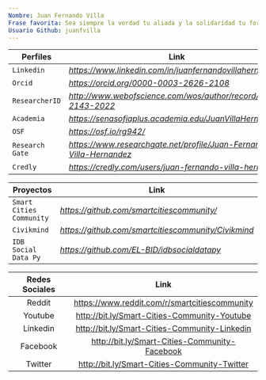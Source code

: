 ```yaml
---
Nombre: Juan Fernando Villa
Frase favorita: Sea siempre la verdad tu aliada y la solidaridad tu forma de vida para no vivir en la deshonra de fines egoistas y el prejuicio. 
Usuario Github: juanfvilla 
---
```


| **Perfiles** | **Link** |
| --- | --- |
| `Linkedin` | *https://www.linkedin.com/in/juanfernandovillahernandez/* |
| `Orcid` | *https://orcid.org/0000-0003-2626-2108* |
| `ResearcherID` | *http://www.webofscience.com/wos/author/record/HDO-2143-2022* |
| `Academia` | *https://senasofiaplus.academia.edu/JuanVillaHernández* |
| `OSF` | *https://osf.io/rg942/* |
| `Research Gate` | *https://www.researchgate.net/profile/Juan-Fernando-Villa-Hernandez* |
| `Credly` | *https://credly.com/users/juan-fernando-villa-hernandez* |


| **Proyectos** | **Link** |
| --- | --- |
| `Smart Cities Community` | *https://github.com/smartcitiescommunity/* |
| `Civikmind` | *https://github.com/smartcitiescommunity/Civikmind* |
| `IDB Social Data Py` | *https://github.com/EL-BID/idbsocialdatapy* |


| **Redes Sociales** | **Link** |
| :-------------: | :-------------: |
| Reddit | https://www.reddit.com/r/smartcitiescommunity |
| Youtube | http://bit.ly/Smart-Cities-Community-Youtube |
| Linkedin | http://bit.ly/Smart-Cities-Community-Linkedin |
| Facebook | http://bit.ly/Smart-Cities-Community-Facebook |
| Twitter | http://bit.ly/Smart-Cities-Community-Twitter |



